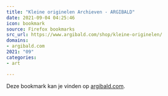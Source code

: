 ```yaml
---
title: "Kleine originelen Archieven - ARGIBALD"
date: 2021-09-04 04:25:46
icon: bookmark
source: Firefox bookmarks
src_url: https://www.argibald.com/shop/kleine-originelen/
domains:
- argibald.com
2021: "09"
categories:
- art

---
```

Deze bookmark kan je vinden op [argibald.com](https://www.argibald.com/shop/kleine-originelen/).
